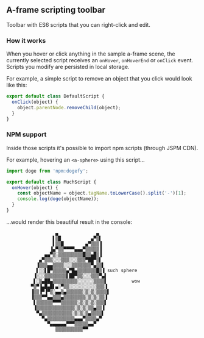 ## A-frame scripting toolbar
Toolbar with ES6 scripts that you can right-click and edit.

### How it works
When you hover or click anything in the sample a-frame scene, the currently selected script receives an `onHover`, `onHoverEnd` or `onClick` event. Scripts you modify are persisted in local storage.

For example, a simple script to remove an object that you click would look like this:

```js
export default class DefaultScript {
  onClick(object) {
    object.parentNode.removeChild(object);
  }
}
```

### NPM support
Inside those scripts it's possible to import npm scripts (through JSPM CDN).

For example, hovering an `<a-sphere>` using this script...

```js
import doge from 'npm:dogefy';

export default class MuchScript {
  onHover(object) {
    const objectName = object.tagName.toLowerCase().split('-')[1];
    console.log(doge(objectName));
  }
}
```

...would render this beautiful result in the console:

                      ▄              ▄           
                     ▌▒█           ▄▀▒▌           
                     ▌▒▒█        ▄▀▒▒▒▐           
                    ▐▄▀▒▒▀▀▀▀▄▄▄▀▒▒▒▒▒▐           
                  ▄▄▀▒░▒▒▒▒▒▒▒▒▒█▒▒▄█▒▐           
                ▄▀▒▒▒░░░▒▒▒░░░▒▒▒▀██▀▒▌           
               ▐▒▒▒▄▄▒▒▒▒░░░▒▒▒▒▒▒▒▀▄▒▒▌           
               ▌░░▌█▀▒▒▒▒▒▄▀█▄▒▒▒▒▒▒▒█▒▐ such sphere
              ▐░░░▒▒▒▒▒▒▒▒▌██▀▒▒░░░▒▒▒▀▄▌           
              ▌░▒▄██▄▒▒▒▒▒▒▒▒▒░░░░░░▒▒▒▒▌         wow
             ▀▒▀▐▄█▄█▌▄░▀▒▒░░░░░░░░░░▒▒▒▐           
             ▐▒▒▐▀▐▀▒░▄▄▒▄▒▒▒▒▒▒░▒░▒░▒▒▒▒▌           
             ▐▒▒▒▀▀▄▄▒▒▒▄▒▒▒▒▒▒▒▒░▒░▒░▒▒▐           
              ▌▒▒▒▒▒▒▀▀▀▒▒▒▒▒▒░▒░▒░▒░▒▒▒▌           
              ▐▒▒▒▒▒▒▒▒▒▒▒▒▒▒░▒░▒░▒▒▄▒▒▐           
               ▀▄▒▒▒▒▒▒▒▒▒▒▒░▒░▒░▒▄▒▒▒▒▌           
                 ▀▄▒▒▒▒▒▒▒▒▒▒▄▄▄▀▒▒▒▒▄▀           
                   ▀▄▄▄▄▄▄▀▀▀▒▒▒▒▒▄▄▀           
                      ▒▒▒▒▒▒▒▒▒▒▀▀           
